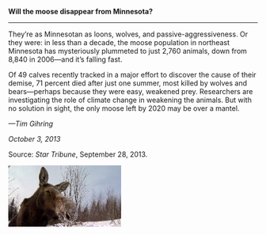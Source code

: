 **Will the moose disappear from Minnesota?**

****

They’re as Minnesotan as loons, wolves, and passive-aggressiveness. Or they were: in less than a decade, the moose population in northeast Minnesota has mysteriously plummeted to just 2,760 animals, down from 8,840 in 2006—and it’s falling fast.

Of 49 calves recently tracked in a major effort to discover the cause of their demise, 71 percent died after just one summer, most killed by wolves and bears—perhaps because they were easy, weakened prey. Researchers are investigating the role of climate change in weakening the animals. But with no solution in sight, the only moose left by 2020 may be over a mantel.

*—Tim Gihring*

*October 3, 2013*

Source: *Star Tribune*, September 28, 2013. 



![](../images/13.10.03_Gihring_MooseEDIT.jpg)

